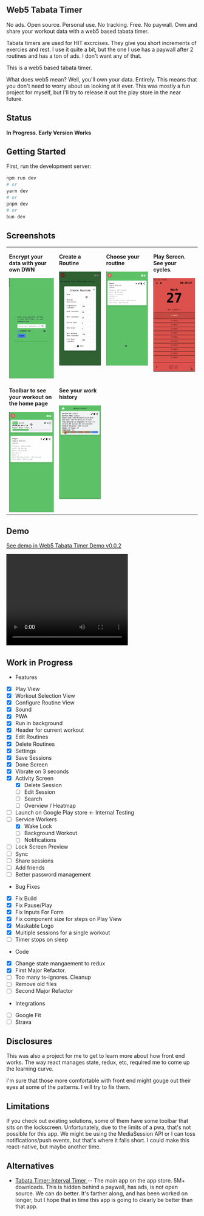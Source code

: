 ## Web5 Tabata Timer

No ads. Open source. Personal use. No tracking. Free. No paywall. Own and share your workout data with a web5 based tabata timer.

Tabata timers are used for HIT excrcises. They give you short increments of
exercies and rest. I use it quite a bit, but the one I use has a paywall after 2
routines and has a ton of ads. I don't want any of that. 

This is a web5 based tabata timer.

What does web5 mean? Well, you'll own your data. Entirely. This means that you
don't need to worry about us looking at it ever. This was mostly a fun project
for myself, but I'll try to release it out the play store in the near future.

## Status

**In Progress. Early Version Works**

## Getting Started

First, run the development server:

```bash
npm run dev
# or
yarn dev
# or
pnpm dev
# or
bun dev
```

## Screenshots

<table>
<tr>
  <td valign="top">
    <p><strong>Encrypt your data with your own DWN</strong></p>
    <img src="./docs/screenshots/01.png" alt="Encrypt your data" width="300">
  </td>
  <td valign="top">
    <p><strong>Create a Routine</strong></p>
    <img src="./docs/screenshots/02.png" alt="Create a Routine" width="300">
  </td>
  <td valign="top">
    <p><strong>Choose your routine</strong></p>
    <img src="./docs/screenshots/07.png" alt="Choose your routine" width="300">
  </td>
  <td valign="top">
    <p><strong>Play Screen. See your cycles.</strong></p>
    <img src="./docs/screenshots/04.png" alt="Play Screen" width="300">
  </td>
</tr>
<tr>
  <td valign="top">
    <p><strong>Toolbar to see your workout on the home page</strong></p>
    <img src="./docs/screenshots/05.png" alt="Toolbar" width="300">
  </td>
  <td valign="top">
    <p><strong>See your work history</strong></p>
    <img src="./docs/screenshots/06.png" alt="Work History" width="300">
  </td>
</tr>
</table>

## Demo

[See demo in Web5 Tabata Timer Demo v0.0.2](./docs/Web5%20Tabata%20Timer%20Demo%20v0.0.2.mp4)

<video width="320" height="240" controls>
  <source src="./docs/Web5 Tabata Timer Demo v0.0.2.mp4" type="video/mp4">
  Your browser does not support the video tag.
</video>

## Work in Progress

* Features

- [x] Play View
- [x] Workout Selection View
- [x] Configure Routine View
- [x] Sound
- [x] PWA
- [x] Run in background 
- [x] Header for current workout
- [x] Edit Routines
- [x] Delete Routines
- [x] Settings
- [x] Save Sessions
- [x] Done Screen
- [x] Vibrate on 3 seconds
- [x] Activity Screen
  - [x] Delete Session
  - [ ] Edit Session
  - [ ] Search
  - [ ] Overview / Heatmap
- [ ] Launch on Google Play store <- Internal Testing
- [ ] Service Workers
  - [x] Wake Lock
  - [ ] Background Workout
  - [ ] Notifications
- [ ] Lock Screen Preview
- [ ] Sync 
- [ ] Share sessions
 - [ ] Add friends
- [ ] Better password management

* Bug Fixes

- [x] Fix Build 
- [x] Fix Pause/Play
- [x] Fix Inputs For Form
- [x] Fix component size for steps on Play View
- [x] Maskable Logo
- [x] Multiple sessions for a single workout
- [ ] Timer stops on sleep 
  
* Code

- [x] Change state mangaement to redux
- [x] First Major Refactor.
- [ ] Too many ts-ignores. Cleanup
- [ ] Remove old files
- [ ] Second Major Refactor

* Integrations

- [ ] Google Fit
- [ ] Strava

## Disclosures

This was also a project for me to get to learn more about how front end works. The way react manages state, redux, etc, required me to come up the learning curve. 

I'm sure that those more comfortable with front end might gouge out their eyes at some of the patterns. I will try to fix them.

## Limitations 

If you check out existing solutions, some of them have some toolbar that sits on the lockscreen. Unfortunately, due to the limits of a pwa, that's not possible for this app. We might be using the MediaSession API or I can toss notifications/push events, but that's where it falls short. I could make this react-native, but maybe another time.

## Alternatives

- [Tabata Timer: Interval Timer ](https://play.google.com/store/apps/details?id=com.evgeniysharafan.tabatatimer&hl=en&gl=US&google_abuse=GOOGLE_ABUSE_EXEMPTION%3DID%3Db350816d64fae8f3:TM%3D1714433385:C%3D%3E:IP%3D49.37.163.25-:S%3DnDI4qYnhbHEdeM3q0kSbaw%3B+path%3D/%3B+domain%3Dgoogle.com%3B+expires%3DTue,+30-Apr-2024+02:29:45+GMT) -- The main app on the app store. 5M+ downloads. This is hidden behind a paywall, has ads, is not open source. We can do better. It's farther along, and has been worked on longer, but I hope that in time this app is going to clearly be better than that app. 
